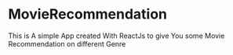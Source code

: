 # MovieRecommendation
This is A simple App created With ReactJs to give You some Movie Recommendation on different Genre
